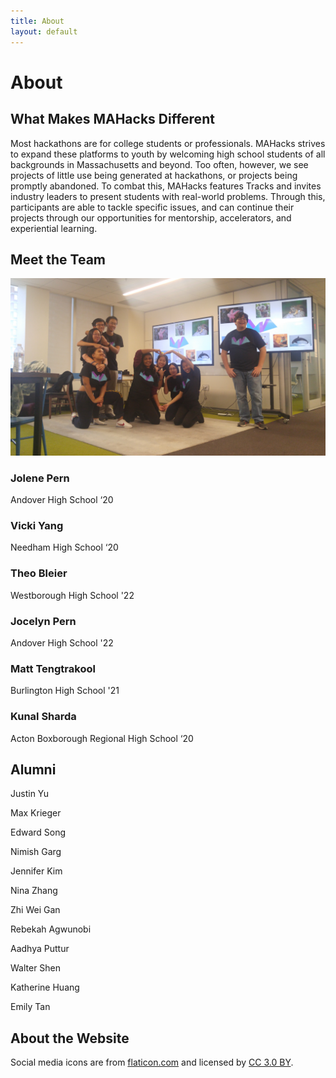 ```yaml
---
title: About
layout: default
---
```


# About

## What Makes MAHacks Different

Most hackathons are for college students or professionals. MAHacks strives to expand these platforms to youth by welcoming high school students of all backgrounds in Massachusetts and beyond. Too often, however, we see projects of little use being generated at hackathons, or projects being promptly abandoned. To combat this, MAHacks features Tracks and invites industry leaders to present students with real-world problems. Through this, participants are able to tackle specific issues, and can continue their projects through our opportunities for mentorship, accelerators, and experiential learning.

## Meet the Team

![alt text](uwuhaccs.jpg "MAHacks Team 2018-19")


### Jolene Pern

Andover High School ‘20


### Vicki Yang
Needham High School ‘20


### Theo Bleier

Westborough High School '22


### Jocelyn Pern

Andover High School '22


### Matt Tengtrakool

Burlington High School '21


### Kunal Sharda

Acton Boxborough Regional High School ‘20


## Alumni

Justin Yu

Max Krieger

Edward Song

Nimish Garg

Jennifer Kim

Nina Zhang

Zhi Wei Gan

Rebekah Agwunobi

Aadhya Puttur

Walter Shen

Katherine Huang

Emily Tan




## About the Website

Social media icons are from [flaticon.com](http://flaticon.com) and licensed by [CC 3.0 BY](http://creativecommons.org/licenses/by/3.0/).
